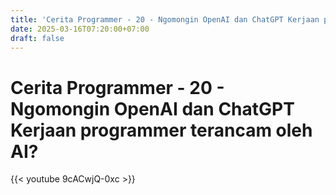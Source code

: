 ```yaml
---
title: 'Cerita Programmer - 20 - Ngomongin OpenAI dan ChatGPT Kerjaan programmer terancam oleh AI?'
date: 2025-03-16T07:20:00+07:00
draft: false
---
```


# Cerita Programmer - 20 - Ngomongin OpenAI dan ChatGPT Kerjaan programmer terancam oleh AI?

{{< youtube 9cACwjQ-0xc >}}
